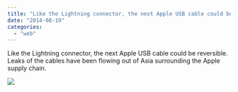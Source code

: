 ```yaml
---
title: "Like the Lightning connector, the next Apple USB cable could be reversible. Leak..."
date: "2014-08-19"
categories: 
  - "web"
---
```


Like the Lightning connector, the next Apple USB cable could be reversible. Leaks of the cables have been flowing out of Asia surrounding the Apple supply chain.  
  
[![](https://fbcdn-sphotos-f-a.akamaihd.net/hphotos-ak-xfp1/v/t1.0-9/s130x130/1623621_825121494178296_8910249811633775638_n.jpg?oh=533c5b6b81b5179242f5e138f52e015b&oe=54706E7F&__gda__=1416796941_a139ab02ac2486c870714bc4bfeb7760)](https://www.facebook.com/iCosmoGeek/photos/a.634427076581073.1073741826.132336730123446/825121494178296/?type=1&relevant_count=1)
